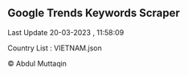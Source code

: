

## Google Trends Keywords Scraper 
 
Last Update 20-03-2023 , 11:58:09

Country List :
VIETNAM.json



© Abdul Muttaqin 

